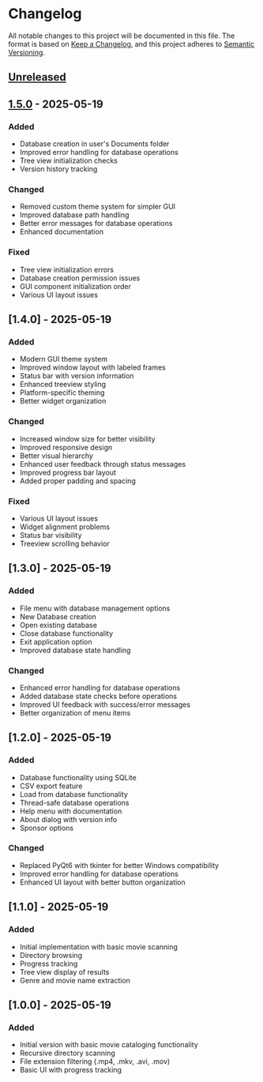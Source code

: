 # Changelog

All notable changes to this project will be documented in this file. The format is based on [Keep a Changelog](https://keepachangelog.com/en/1.0.0/),
and this project adheres to [Semantic Versioning](https://semver.org/spec/v2.0.0.html).

## [Unreleased]

## [1.5.0] - 2025-05-19
### Added
- Database creation in user's Documents folder
- Improved error handling for database operations
- Tree view initialization checks
- Version history tracking

### Changed
- Removed custom theme system for simpler GUI
- Improved database path handling
- Better error messages for database operations
- Enhanced documentation

### Fixed
- Tree view initialization errors
- Database creation permission issues
- GUI component initialization order
- Various UI layout issues

[Unreleased]: https://github.com/Nsfr750/movie_catalog/compare/v1.5.0...HEAD
[1.5.0]: https://github.com/Nsfr750/movie_catalog/compare/v1.4.0...v1.5.0

## [1.4.0] - 2025-05-19
### Added
- Modern GUI theme system
- Improved window layout with labeled frames
- Status bar with version information
- Enhanced treeview styling
- Platform-specific theming
- Better widget organization

### Changed
- Increased window size for better visibility
- Improved responsive design
- Better visual hierarchy
- Enhanced user feedback through status messages
- Improved progress bar layout
- Added proper padding and spacing

### Fixed
- Various UI layout issues
- Widget alignment problems
- Status bar visibility
- Treeview scrolling behavior

## [1.3.0] - 2025-05-19
### Added
- File menu with database management options
- New Database creation
- Open existing database
- Close database functionality
- Exit application option
- Improved database state handling

### Changed
- Enhanced error handling for database operations
- Added database state checks before operations
- Improved UI feedback with success/error messages
- Better organization of menu items

## [1.2.0] - 2025-05-19
### Added
- Database functionality using SQLite
- CSV export feature
- Load from database functionality
- Thread-safe database operations
- Help menu with documentation
- About dialog with version info
- Sponsor options

### Changed
- Replaced PyQt6 with tkinter for better Windows compatibility
- Improved error handling for database operations
- Enhanced UI layout with better button organization

## [1.1.0] - 2025-05-19
### Added
- Initial implementation with basic movie scanning
- Directory browsing
- Progress tracking
- Tree view display of results
- Genre and movie name extraction

## [1.0.0] - 2025-05-19
### Added
- Initial version with basic movie cataloging functionality
- Recursive directory scanning
- File extension filtering (.mp4, .mkv, .avi, .mov)
- Basic UI with progress tracking

